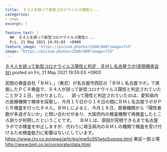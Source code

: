 ```yaml
---
title:  ８４人を誤って新型コロナウイルス陽性と...
categories:
- news
excerpt: |
  
feature_text: |
  ##  ８４人を誤って新型コロナウイルス陽性と...
  Fri, 21 May 2021 19:55:03  +0900
feature_image: "https://picsum.photos/2560/600?image=733"
image: "https://picsum.photos/2560/600?image=733"
---
```


[ ８４人を誤って新型コロナウイルス陽性と判定　ＢＭＬ名古屋ラボ(民間検査会社)  ](https://asahi.5ch.net/test/read.cgi/newsplus/1621594503/)
posted on Fri, 21 May 2021 19:55:03  +0900

<!--more-->

民間の検査会社「ＢＭＬ」（東京）が名古屋市西区の「ＢＭＬ名古屋ラボ」で実施したＰＣＲ検査で、８４人が誤って新型コロナウイルス陽性と判定されていたことが２１日、分かりました。 　誤って陽性と判定されていたのは、愛知県内の医療機関で検体を採取し、今月１５日から１８日の間にＢＭＬ名古屋ラボがＰＣＲ検査を行った８４人。ＢＭＬによると、今月１８日、医療機関から「陽性者数が多過ぎないか」と問い合わせがあり、大阪府内の検査機関で再検査したところ誤りが判明したということです。 　ＢＭＬは、原因が究明できるまで名古屋ラボでの検査を中止しますが、代わりに埼玉県内のＢＭＬの機関で検査を受け付けるため検査能力に影響はないとしています。 https://www.ctv.co.jp/news/articles/mw5c851wtq3ugops.html 東証一部上場 http://www.bml.co.jp/corporate/data.html
